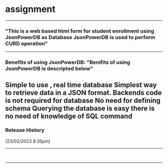 # assignment
---------------------

### "This is a web based html form for student enrollment using JsonPowerDB as Database JsonPowerDB is used to perform CURD operation"
----
  
### Benefits of using JsonPowerDB: "Benifits of using JsonPowerDB is descripted below"
  Simple to use , real time database
Simplest way to retrieve data in a JSON format.
Backends code is not required for database
No need for defining schema
Querying the database is easy there is no need of knowledge of SQL command
  &nbsp;&nbsp;
  ------
 ### Release History
 (23/02/2023 8:35pm)

---
&nbsp;&nbsp;



-----
   


                                       
